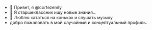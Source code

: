 - 👋 Привет, я @cortezemly
- 👀 Я старшеклассник
ищу новые знания...
- 🌱 Люблю кататься на коньках и слушать музыку
- добро пожаловать в мой случайный и концептуальный профиль.
